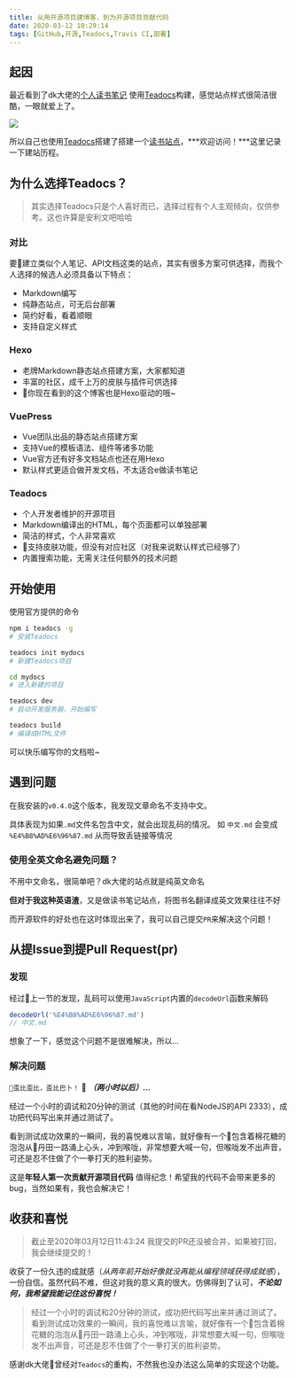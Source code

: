 ```yaml
---
title: 从用开源项目建博客，到为开源项目贡献代码
date: 2020-03-12 10:29:14
tags: [GitHub,开源,Teadocs,Travis CI,部署]
---
```


## 起因

最近看到了dk大佬的[个人读书笔记](https://blog.dkvirus.top/life/read.html) 使用[Teadocs](https://github.com/lisniuse/teadocs)构建，感觉站点样式很简洁很酷，一眼就爱上了。

![](http://images.zhangpeng2k.com/img/20200312110928.png)

所以自己也使用[Teadocs](https://github.com/lisniuse/teadocs)搭建了搭建一个[读书站点](https://zhangpeng2k.github.io/Reading-notes/)，***欢迎访问！***这里记录一下建站历程。

<!-- more -->

## 为什么选择Teadocs？

> 其实选择Teadocs只是个人喜好而已，选择过程有个人主观倾向，仅供参考。这也许算是安利文吧哈哈

### 对比

要建立类似个人笔记、API文档这类的站点，其实有很多方案可供选择，而我个人选择的候选人必须具备以下特点：

- Markdown编写
- 纯静态站点，可无后台部署
- 简约好看，看着顺眼
- 支持自定义样式

### Hexo

- 老牌Markdown静态站点搭建方案，大家都知道
- 丰富的社区，成千上万的皮肤与插件可供选择
- 你现在看到的这个博客也是Hexo驱动的哦~

### VuePress

- Vue团队出品的静态站点搭建方案
- 支持Vue的模板语法、组件等诸多功能
- Vue官方还有好多文档站点也还在用Hexo
- 默认样式更适合做开发文档，不太适合e做读书笔记

### Teadocs

- 个人开发者维护的开源项目
- Markdown编译出的HTML，每个页面都可以单独部署
- 简洁的样式，个人非常喜欢
- 支持皮肤功能，但没有对应社区（对我来说默认样式已经够了）
- 内置搜索功能，无需关注任何额外的技术问题

## 开始使用

使用官方提供的命令

```sh
npm i teadocs -g
# 安装Teadocs

teadocs init mydocs
# 新建Teadocs项目

cd mydocs
# 进入新建的项目

teadocs dev
# 启动开发服务器，开始编写

teadocs build
# 编译成HTML文件

```

可以快乐编写你的文档啦~

## 遇到问题

在我安装的`v0.4.0`这个版本，我发现文章命名不支持中文。

具体表现为如果`.md`文件名包含中文，就会出现乱码的情况。
如 `中文.md` 会变成 `%E4%B8%AD%E6%96%87.md`
从而导致丢链接等情况

### 使用全英文命名避免问题？

不用中文命名，很简单吧？dk大佬的站点就是纯英文命名

**但对于我这种英语渣**，又是做读书笔记站点，将图书名翻译成英文效果往往不好

而开源软件的好处也在这时体现出来了，我可以自己提交`PR`来解决这个问题！

## 从提Issue到提Pull Request(pr)

### 发现

经过上一节的发现，乱码可以使用`JavaScript`内置的`decodeUrl`函数来解码

```JavaScript
decodeUrl('%E4%B8%AD%E6%96%87.md')
// 中文.md
```

想象了一下，感觉这个问题不是很难解决，所以...

### 解决问题

`歪比歪比，歪比巴卜！`

***（两小时以后）...***

经过一个小时的调试和20分钟的测试（其他的时间在看NodeJS的API 2333），成功把代码写出来并通过测试了。

看到测试成功效果的一瞬间，我的喜悦难以言喻，就好像有一个包含着棉花糖的泡泡从丹田一路涌上心头，冲到喉咙，非常想要大喊一句，但喉咙发不出声音，可还是忍不住做了个一拳打天的胜利姿势。

这是**年轻人第一次贡献开源项目代码** 值得纪念！希望我的代码不会带来更多的bug，当然如果有，我也会解决它！


## 收获和喜悦

> 截止至2020年03月12日11:43:24 我提交的PR还没被合并，如果被打回，我会继续提交的！

收获了一份久违的成就感（*从两年前开始好像就没再能从编程领域获得成就感*），一份自信。虽然代码不难，但这对我的意义真的很大。仿佛得到了认可，***不论如何，我希望我能记住这份喜悦！***

> 经过一个小时的调试和20分钟的测试，成功把代码写出来并通过测试了。
> 看到测试成功效果的一瞬间，我的喜悦难以言喻，就好像有一个包含着棉花糖的泡泡从丹田一路涌上心头，冲到喉咙，非常想要大喊一句，但喉咙发不出声音，可还是忍不住做了个一拳打天的胜利姿势。

感谢dk大佬曾经对`Teadocs`的重构，不然我也没办法这么简单的实现这个功能。

